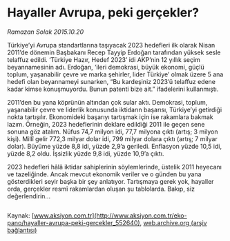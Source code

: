 # Hayaller Avrupa, peki gerçekler?

*Ramazan Solak 2015.10.20*

<div class="pNewsDetailMainContent ctx_content" itemprop="articleBody">
 <p>
  Türkiye’yi Avrupa standartlarına taşıyacak 2023 hedefleri ilk olarak Nisan 2011’de dönemin Başbakanı Recep Tayyip Erdoğan tarafından yüksek sesle telaffuz edildi. ‘Türkiye Hazır, Hedef 2023’ idi AKP’nin 12 yıllık seçim beyannamesinin adı. Erdoğan, ‘ileri demokrasi, büyük ekonomi, güçlü toplum, yaşanabilir çevre ve marka şehirler, lider Türkiye’ olmak üzere 5 ana hedefi olan beyannameyi sunarken, “Bu kardeşiniz 2023’ü telaffuz edene kadar kimse konuşmuyordu. Bunun patenti bize ait.” ifadelerini kullanmıştı.
 </p>
 <p>
  2011’den bu yana köprünün altından çok sular aktı. Demokrasi, toplum, yaşanabilir çevre ve liderlik konusunda iktidarın başarısı, Türkiye’yi getirdiği nokta tartışılır. Ekonomideki başarıyı tartışmak için ise rakamlara bakmak lazım. Örneğin, 2023 hedeflerinin deklare edildiği 2011 ile geçen sene sonuna göz atalım. Nüfus 74,7 milyon idi, 77,7 milyona çıktı (artış; 3 milyon kişi). Millî gelir 772,3 milyar dolar idi, 799 milyar dolara çıktı (artış; 7 milyar dolar). Büyüme yüzde 8,8 idi, yüzde 2,9’a geriledi. Enflasyon yüzde 10,5 idi, yüzde 8,2 oldu. İşsizlik yüzde 9,8 idi, yüzde 10,9’a çıktı.
 </p>
 <p>
  2023 hedefleri hâlâ iktidar sahiplerinin söylemlerinde, üstelik 2011 heyecanı ve tazeliğinde. Ancak mevcut ekonomik veriler ve o günden bu yana gösterdikleri seyir başka bir şey anlatıyor. Tartışmaya gerek yok, hayaller orda, gerçekler resmî rakamlardan oluşan şu tablolarda. Bakıp, siz değerlendirin...
 </p>
 <p>
  <img alt="" src="http://web.archive.org/web/20151021123455im_/http://medya.aksiyon.com.tr//aksiyon/2015/10/19/572290.jpg"/>
 </p>
</div>


Kaynak: [www.aksiyon.com.tr](http://www.aksiyon.com.tr/eko-pano/hayaller-avrupa-peki-gercekler_552640), [web.archive.org (arşiv bağlantısı)](http://web.archive.org/web/20151021123455/http://www.aksiyon.com.tr/eko-pano/hayaller-avrupa-peki-gercekler_552640)
